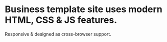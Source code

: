 # Business template site uses modern HTML, CSS & JS features.
Responsive & designed as cross-browser support.
